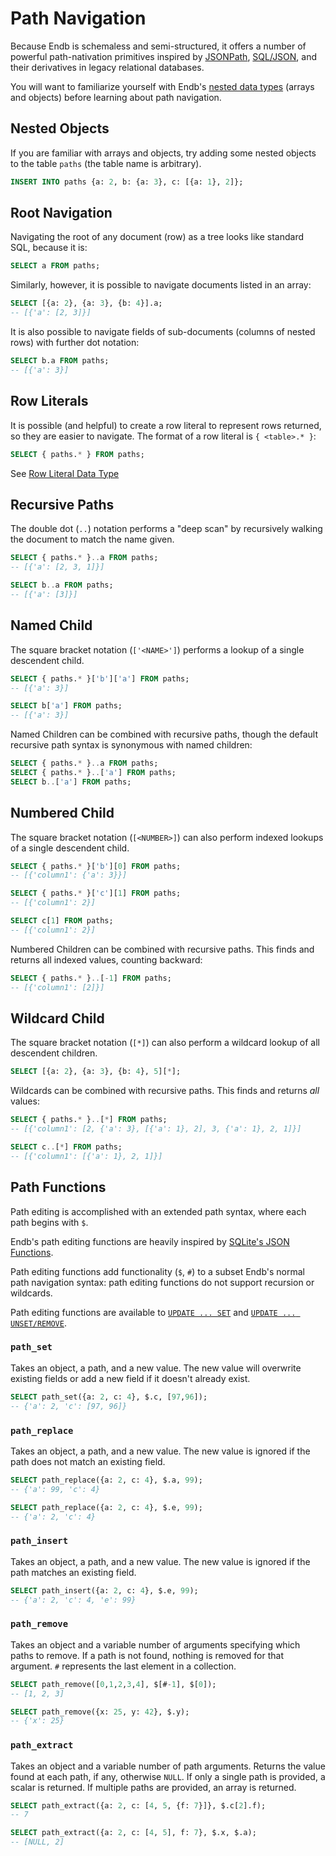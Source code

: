 # Path Navigation

Because Endb is schemaless and semi-structured, it
offers a number of powerful path-nativation primitives
inspired by
[JSONPath](https://datatracker.ietf.org/doc/draft-ietf-jsonpath-base/),
[SQL/JSON](https://www.iso.org/standard/78937.html),
and their derivatives in legacy relational databases.

You will want to familiarize yourself with Endb's
[nested data types](data_types.md) (arrays and objects)
before learning about path navigation.

## Nested Objects

If you are familiar with arrays and objects, try adding
some nested objects to the table `paths` (the table name is arbitrary).

```sql
INSERT INTO paths {a: 2, b: {a: 3}, c: [{a: 1}, 2]};
```

## Root Navigation

Navigating the root of any document (row) as a tree looks
like standard SQL, because it is:

```sql
SELECT a FROM paths;
```

Similarly, however, it is possible to navigate documents
listed in an array:

```sql
SELECT [{a: 2}, {a: 3}, {b: 4}].a;
-- [{'a': [2, 3]}]
```

It is also possible to navigate fields of sub-documents
(columns of nested rows) with further dot notation:

```sql
SELECT b.a FROM paths;
-- [{'a': 3}]
```

## Row Literals

It is possible (and helpful) to create a row literal to
represent rows returned, so they are easier to navigate.
The format of a row literal is `{ <table>.* }`:

```sql
SELECT { paths.* } FROM paths;
```

See [Row Literal Data Type](data_types.md#row-literals)

## Recursive Paths

The double dot (`..`) notation performs a "deep scan" by
recursively walking the document to match the name given.

```sql
SELECT { paths.* }..a FROM paths;
-- [{'a': [2, 3, 1]}]

SELECT b..a FROM paths;
-- [{'a': [3]}]
```

## Named Child

The square bracket notation (`['<NAME>']`) performs a lookup
of a single descendent child.

```sql
SELECT { paths.* }['b']['a'] FROM paths;
-- [{'a': 3}]

SELECT b['a'] FROM paths;
-- [{'a': 3}]
```

Named Children can be combined with recursive paths,
though the default recursive path syntax is synonymous with
named children:

```sql
SELECT { paths.* }..a FROM paths;
SELECT { paths.* }..['a'] FROM paths;
SELECT b..['a'] FROM paths;
```

## Numbered Child

The square bracket notation (`[<NUMBER>]`) can also perform indexed
lookups of a single descendent child.

```sql
SELECT { paths.* }['b'][0] FROM paths;
-- [{'column1': {'a': 3}}]

SELECT { paths.* }['c'][1] FROM paths;
-- [{'column1': 2}]

SELECT c[1] FROM paths;
-- [{'column1': 2}]
```

Numbered Children can be combined with recursive paths.
This finds and returns all indexed values, counting backward:

```sql
SELECT { paths.* }..[-1] FROM paths;
-- [{'column1': [2]}]
```

## Wildcard Child

The square bracket notation (`[*]`) can also perform a wildcard
lookup of all descendent children.

```sql
SELECT [{a: 2}, {a: 3}, {b: 4}, 5][*];
```

Wildcards can be combined with recursive paths.
This finds and returns _all_ values:

```sql
SELECT { paths.* }..[*] FROM paths;
-- [{'column1': [2, {'a': 3}, [{'a': 1}, 2], 3, {'a': 1}, 2, 1]}]

SELECT c..[*] FROM paths;
-- [{'column1': [{'a': 1}, 2, 1]}]
```

## Path Functions

Path editing is accomplished with an extended path syntax, where each
path begins with `$`.

Endb's path editing functions are heavily inspired by
[SQLite's JSON Functions](https://www.sqlite.org/json1.html).

Path editing functions add functionality (`$`, `#`) to a subset
Endb's normal path navigation syntax:
path editing functions do not support recursion or wildcards.

Path editing functions are available to
[`UPDATE ... SET`](data_manipulation.md#update-set-path) and
[`UPDATE ... UNSET/REMOVE`](data_manipulation.md#update-unset-path).

### `path_set`

Takes an object, a path, and a new value.
The new value will overwrite existing fields or add a new field if it
doesn't already exist.

```sql
SELECT path_set({a: 2, c: 4}, $.c, [97,96]);
-- {'a': 2, 'c': [97, 96]}
```

### `path_replace`

Takes an object, a path, and a new value.
The new value is ignored if the path does not match an existing field.

```sql
SELECT path_replace({a: 2, c: 4}, $.a, 99);
-- {'a': 99, 'c': 4}

SELECT path_replace({a: 2, c: 4}, $.e, 99);
-- {'a': 2, 'c': 4}
```

### `path_insert`

Takes an object, a path, and a new value.
The new value is ignored if the path matches an existing field.

```sql
SELECT path_insert({a: 2, c: 4}, $.e, 99);
-- {'a': 2, 'c': 4, 'e': 99}
```

### `path_remove`

Takes an object and a variable number of arguments specifying which paths to remove.
If a path is not found, nothing is removed for that argument.
`#` represents the last element in a collection.

```sql
SELECT path_remove([0,1,2,3,4], $[#-1], $[0]);
-- [1, 2, 3]

SELECT path_remove({x: 25, y: 42}, $.y);
-- {'x': 25}
```

### `path_extract`

Takes an object and a variable number of path arguments.
Returns the value found at each path, if any, otherwise `NULL`.
If only a single path is provided, a scalar is returned.
If multiple paths are provided, an array is returned.

```sql
SELECT path_extract({a: 2, c: [4, 5, {f: 7}]}, $.c[2].f);
-- 7

SELECT path_extract({a: 2, c: [4, 5], f: 7}, $.x, $.a);
-- [NULL, 2]
```
